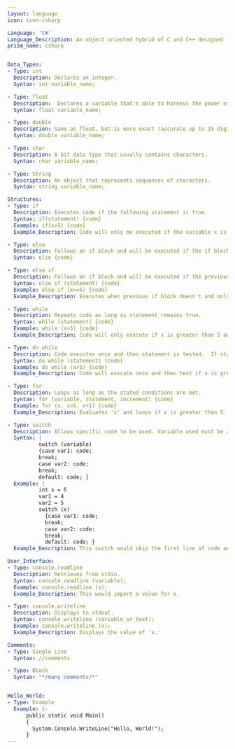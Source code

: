 ```yaml
---
layout: language
icon: icon-csharp

Language: 'C#'
Language_Description: An object oriented hybrid of C and C++ designed for Windows development.
prism_name: csharp


Data_Types:
- Type: int
  Description: Declares an integer.
  Syntax: int variable_name;

- Type: float
  Description:  Declares a variable that's able to harness the power of decimals (accurate up to 7 digits).
  Syntax: float variable_name;

- Type: double
  Description: Same as float, but is more exact (accurate up to 15 digits).
  Syntax: double variable_name;

- Type: char
  Description: 8 bit data type that usually contains characters.
  Syntax: char variable_name;

- Type: String
  Description: An object that represents sequences of characters.
  Syntax: string variable_name;

Structures:
- Type: if
  Description: Executes code if the following statement is true.
  Syntax: if(statement) {code}
  Example: if(x>5) {code}
  Example_Description: Code will only be executed if the variable x is greater than 5.

- Type: else
  Description: Follows an if block and will be executed if the if block isn't.
  Syntax: else {code}

- Type: else if
  Description: Follows an if block and will be executed if the previous if block wasn't executed and the new parameters are met.
  Syntax: else if (statement) {code}
  Example: else if (x==5) {code}
  Example_Description: Executes when previous if block doesn't and only if x equals 5.

- Type: while
  Description: Repeats code as long as statement remains true.
  Syntax: while (statement) {code}
  Example: while (x>5) {code}
  Example_Description: Code will only execute if x is greater than 5 and will keep looping until x isn't greater than 5.

- Type: do while
  Description: Code executes once and then statement is tested.  If statement remains true the do while will keep looping.
  Syntax: do while (statement) {code}
  Example: do while (x>5) {code}
  Example_Description: Code will execute once and then test if x is greater than 5.  If it is then it'll loop, if not it'll move on.

- Type: for
  Description: Loops as long as the stated conditions are met.
  Syntax: for (variable, statement, increment) {code}
  Example: for (x, x>5, x+1) {code}
  Example_Description: Evaluates 'x' and loops if x is greater than 5.  After each execution the value of x will increase by '+1'.

- Type: switch
  Description: Allows specific code to be used. Variable used must be an integer and the 'vars' must be constant. The switch will jump to the first case that's equal to your stated variable and do the rest of the codes from there (so it'll skip everything before the first case used).  If none of the cases are equal to your variable then it'll only execute the last section of code (the code following 'default').
  Syntax: |
          switch (variable)
          {case var1: code;
          break;
          case var2: code;
          break;
          default: code; }
  Example: |
          int x = 5
          var1 = 4
          var2 = 5
          switch (x)
            {case var1: code;
            break;
            case var2: code:
            break;
            default: code; }
  Example_Description: This switch would skip the first line of code and execute everything after that.

User_Interface:
- Type: console.readline
  Description: Retrieves from stdin.
  Syntax: console.readline (variable);
  Example: console.readline (x);
  Example_Description: This would import a value for x.

- Type: console.writeline
  Description: Displays to stdout.
  Syntax: console.writeline (variable_or_text);
  Example: console.writeline (x);
  Example_Description: Displays the value of 'x.'

Comments:
- Type: Single Line
  Syntax: //comments

- Type: Block
  Syntax: "*/many comments/*"


Hello_World:
- Type: Example
  Example: |-
      public static void Main()
      {
        System.Console.WriteLine("Hello, World!");
      }
---
```

